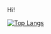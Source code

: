 Hi!

[![Top Langs](https://github-readme-stats.vercel.app/api/top-langs/?username=LgAcerbi&theme=github_dark)](https://github.com/LgAcerbi/github-readme-stats)
